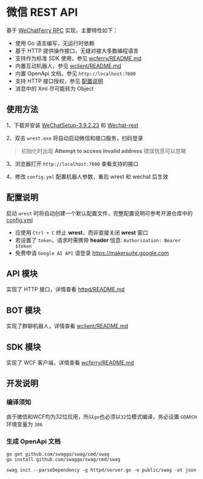 # 微信 REST API

基于 [WeChatFerry RPC](https://github.com/lich0821/WeChatFerry/tree/master/WeChatFerry) 实现，主要特性如下：

- 使用 Go 语言编写，无运行时依赖
- 基于 HTTP 提供操作接口，无缝对接大多数编程语言
- 支持作为标准 SDK 使用，参见 [wcferry/README.md](./wcferry/README.md)
- 内置互动机器人，参见 [wclient/README.md](./wclient/README.md)
- 内置 OpenApi 文档，参见 `http://localhost:7600`
- 支持 HTTP 接口授权，参见 [配置说明](#配置说明)
- 消息中的 Xml 尽可能转为 Object

## 使用方法

1、下载并安装 [WeChatSetup-3.9.2.23](https://github.com/opentdp/wechat-rest/releases/download/v0.0.1/WeChatSetup-3.9.2.23.exe) 和 [Wechat-rest](https://github.com/opentdp/wechat-rest/releases)

2、双击 `wrest.exe` 将自动启动微信和接口服务，扫码登录

> 初始化时出现 **Attempt to access invalid address** 错误信息可以忽略

3、浏览器打开 `http://localhost:7600` 查看支持的接口

4、修改 `config.yml` 配置机器人参数，重启 wrest 和 wechat 后生效

## 配置说明

启动 `wrest` 时将自动创建一个默认配置文件，完整配置说明可参考开源仓库中的 [config.yml](./config.yml)

- 应使用 `Ctrl + C` 终止 **wrest**，而非直接关闭 **wrest** 窗口
- 若设置了 `token`，请求时需携带 **header** 信息: `Authorization: Bearer $token`
- 免费申请 `Google AI API` 请登录 <https://makersuite.google.com>

## API 模块

实现了 HTTP 接口，详情查看 [httpd/README.md](./httpd/README.md)

## BOT 模块

实现了群聊机器人，详情查看 [wclient/README.md](./wclient/README.md)

## SDK 模块

实现了 WCF 客户端，详情查看 [wcferry/README.md](./wcferry/README.md)

## 开发说明

### 编译须知

由于微信和WCF均为32位应用，所以`go`也必须以`32`位模式编译，务必设置 `GOARCH` 环境变量为 `386`

### 生成 OpenApi 文档

```shell
go get github.com/swaggo/swag/cmd/swag
go install github.com/swaggo/swag/cmd/swag

swag init --parseDependency -g httpd/server.go -o public/swag -ot json
```
